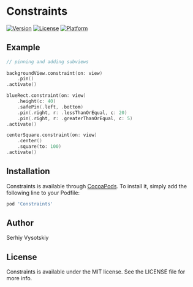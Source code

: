 # Constraints

[![Version](https://img.shields.io/cocoapods/v/Constraints.svg?style=flat)](http://cocoapods.org/pods/Constraints)
[![License](https://img.shields.io/cocoapods/l/Constraints.svg?style=flat)](http://cocoapods.org/pods/Constraints)
[![Platform](https://img.shields.io/cocoapods/p/Constraints.svg?style=flat)](http://cocoapods.org/pods/Constraints)

## Example

```swift
// pinning and adding subviews
        
backgroundView.constraint(on: view)
    .pin()
.activate()

blueRect.constraint(on: view)
    .height(c: 40)
    .safePin(.left, .bottom)
    .pin(.right, r: .lessThanOrEqual, c: 20)
    .pin(.right, r: .greaterThanOrEqual, c: 5)
.activate()

centerSquare.constraint(on: view)
    .center()
    .square(to: 100)
.activate()
```

## Installation

Constraints is available through [CocoaPods](http://cocoapods.org). To install
it, simply add the following line to your Podfile:

```ruby
pod 'Constraints'
```

## Author

Serhiy Vysotskiy

## License

Constraints is available under the MIT license. See the LICENSE file for more info.
